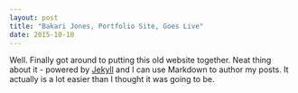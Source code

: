 ```yaml
---
layout: post
title: "Bakari Jones, Portfolio Site, Goes Live"
date: 2015-10-10
---
```


Well. Finally got around to putting this old website together. 
Neat thing about it - powered by [Jekyll](http://jekyllrb.com) and 
I can use Markdown to author my posts. It actually is a lot easier than I thought it was going to be.
